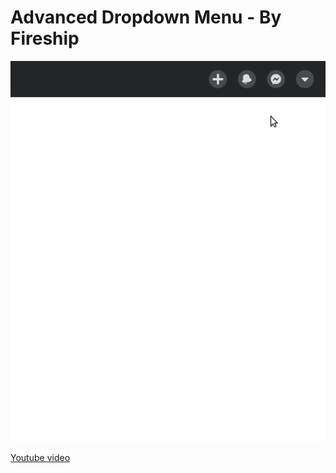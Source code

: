 # Advanced Dropdown Menu - By Fireship

![Preview](preview.gif)

[Youtube video](https://www.youtube.com/watch?v=IF6k0uZuypA)